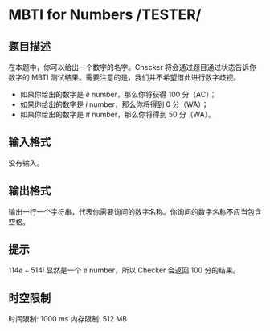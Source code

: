 # MBTI for Numbers /TESTER/

## 题目描述

在本题中，你可以给出一个数字的名字。Checker 将会通过题目通过状态告诉你数字的 MBTI 测试结果。需要注意的是，我们并不希望借此进行数字歧视。

- 如果你给出的数字是 $e$ number，那么你将获得 100 分（AC）；
- 如果你给出的数字是 $i$ number，那么你将得到 0 分（WA）；
- 如果你给出的数字是 $\pi$ number，那么你将得到 50 分（WA）。

## 输入格式

没有输入。

## 输出格式

输出一行一个字符串，代表你需要询问的数字名称。你询问的数字名称不应当包含空格。

## 提示

$114e + 514 i$ 显然是一个 $e$ number，所以 Checker 会返回 100 分的结果。

## 时空限制

时间限制: 1000 ms
内存限制: 512 MB
